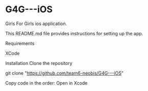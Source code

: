 # G4G---iOS
Girls For Girls ios application.

This README.md file provides instructions for setting up the app.

Requirements

XCode 

Installation
Clone the repository

git clone "https://github.com/team6-neobis/G4G---iOS"

Copy code in the order:
Open in Xcode 
